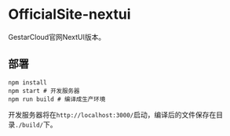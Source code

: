# OfficialSite-nextui

GestarCloud官网NextUI版本。

## 部署

```
npm install
npm start # 开发服务器
npm run build # 编译成生产环境
```

开发服务器将在`http://localhost:3000/`启动，编译后的文件保存在目录`./build/`下。

